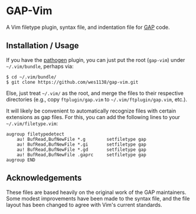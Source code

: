 GAP-Vim
=======

A Vim filetype plugin, syntax file, and indentation file for [GAP] code.


Installation / Usage
--------------------

If you have the [pathogen] plugin, you can just put the root (`gap-vim`) under
`~/.vim/bundle`, perhaps via:

	$ cd ~/.vim/bundle/
	$ git clone https://github.com/wes1138/gap-vim.git

Else, just treat `~/.vim/` as the root, and merge the files to their respective
directories (e.g., copy `ftplugin/gap.vim` to `~/.vim/ftplugin/gap.vim`, etc.).

It will likely be convenient to automatically recognize files with certain
extensions as gap files.  For this, you can add the following lines to your
`~/.vim/filetype.vim`:

	augroup filetypedetect
		au! BufRead,BufNewFile *.g        setfiletype gap
		au! BufRead,BufNewFile *.gi       setfiletype gap
		au! BufRead,BufNewFile *.gd       setfiletype gap
		au! BufRead,BufNewFile .gaprc     setfiletype gap
	augroup END


Acknowledgements
----------------

These files are based heavily on the original work of the GAP maintainers.
Some modest improvements have been made to the syntax file, and the file
layout has been changed to agree with Vim's current standards.

<!--  links  -->
[GAP]: http://www.gap-system.org/
[pathogen]: http://www.vim.org/scripts/script.php?script_id=2332

